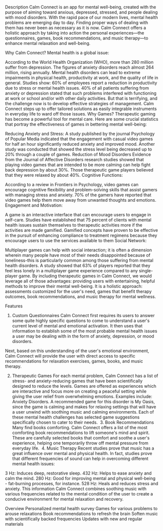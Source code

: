 Description
Calm Connect is an app for mental well-being, created with the purpose of aiming toward anxious, depressed, stressed, and people dealing with mood disorders. With the rapid pace of our modern lives, mental health problems are emerging day to day. Finding proper ways of dealing with them has never been as necessary as it is now. Calm Connect offers a holistic approach by taking into action the personal experiences—the questionnaires, games, book recommendations, and music therapy—to enhance mental relaxation and well-being.

Why Calm Connect?
Mental health is a global issue:

According to the World Health Organization (WHO), more than 280 million suffer from depression.
The figures of anxiety disorders reach almost 264 million, rising annually.
Mental health disorders can lead to extreme impairments in physical health, productivity at work, and the quality of life in general. Studies show:
60% of employees report a reduction in productivity due to stress or mental health issues.
40% of all patients suffering from anxiety or depression stated that such problems interfered with functioning at work or school and/or with other daily activities.
But that is terrifying, and the challenge now is to develop effective strategies of management. Calm Connect steps up to offer tailored solutions as easily integrable instruments in everyday life to ward off those issues.
Why Games?
Therapeutic gaming has become a powerful tool for mental care. Here are some crucial statistics that portray the effectiveness of games in bettering mental well-being:

Reducing Anxiety and Stress: A study published by the journal Psychology of Popular Media indicated that the engagement with casual video games for half an hour significantly reduced anxiety and improved mood.
Another study was conducted that showed the stress level being decreased up to 20% through a couple of games.
Reduction of Mood Disorders
Evidence from the Journal of Affective Disorders research studies showed that playing video games that are intended to be more calming can help fight back depression by about 30%.
Those therapeutic game players believed that they were relaxed by about 40%. Cognitive Functions:

According to a review in Frontiers in Psychology, video games can encourage cognitive flexibility and problem-solving skills that assist gamers with managing stress and anxiety.
70% of the gamers have reported that video games help them move away from unwanted thoughts and emotions.
Engagement and Motivation:

A game is an interactive interface that can encourage users to engage in self-care. Studies have established that 75 percent of clients with mental health issues sustain themselves to therapeutic activities more if the activities are made gamified.
Gamified concepts have proven to be effective in the pursuit of enhancing compliance to treatment regimens because they encourage users to use the services available to them
Social Network:

Multiplayer games can help with social interaction; it is often a dimension wherein many people have most of their needs disappointed because of loneliness-this is particularly common among those suffering from mental health disorders. A study showed that 63% of players reported that they feel less lonely in a multiplayer game experience compared to any single-player game.
By including therapeutic games in Calm Connect, we would leverage all of those advantages: providing users with entertaining, helpful methods to improve their mental well-being. It is a holistic approach: assessments customized for the user's need, games that benefit therapy outcomes, book recommendations, and music therapy for mental wellness.
 
Features
1. Custom Questionnaires
Calm Connect first requires its users to answer some quite highly specific questions to come to understand a user's current level of mental and emotional activation. It then uses that information to establish some of the most probable mental health issues a user may be dealing with in the form of anxiety, depression, or mood disorders.

Next, based on this understanding of the user's emotional environment, Calm Connect will provide the user with direct access to specific recommendations for relaxation exercises, games, books, and music therapy.

2. Therapeutic Games
For each mental problem, Calm Connect has a list of stress- and anxiety-reducing games that have been scientifically designed to reduce the levels. Games are offered as experiences which are interactive and focus more on creating a peaceful setting while giving the user relief from overwhelming emotions.
Examples include:
Anxiety Disorders. A recommended game for this disorder is My Oasis, since the game is calming and makes for relaxing settings that will have a user unwind with soothing music and calming environments.
Each of these mental health challenges has selected game suggestions specifically chosen to cater to their needs.
 3. Book Recommendations
Many find books comforting. Calm Connect offers a list of the most comforting book recommendations to lift someone's mind and spirit. These are carefully selected books that comfort and soothe a user's experience, helping one temporarily throw off mental pressure from everyday life.
 4. Music Therapy
Recent studies prove that music has a great influence over mental and physical health. In fact, studies prove that different frequencies of sound can help in overcoming different mental health issues:

3 Hz: Induces deep, restorative sleep.
432 Hz: Helps to ease anxiety and calm the mind.
280 Hz: Good for improving mental and physical well-being - fat-burning processes, for instance.
528 Hz: Heals and reduces stress and anxiety.
This information Calm Connect combines soothing music with various frequencies related to the mental condition of the user to create a conducive environment for mental relaxation and recovery.


Overview
Personalized mental health survey
Games for various problems to arouse relaxations
Book recommendations to refresh the brain
Soften music with scientifically backed frequencies
Updates with new and regular materials


